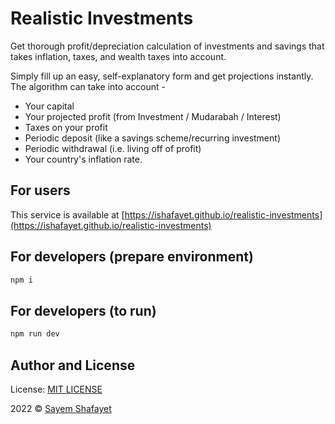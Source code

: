 # Realistic Investments

Get thorough profit/depreciation calculation of investments and savings that takes inflation, taxes, and wealth taxes into account.

<p>
  Simply fill up an easy, self-explanatory form and get projections
  instantly. The algorithm can take into account -
</p>
<ul>
  <li>Your capital</li>
  <li>Your projected profit (from Investment / Mudarabah / Interest)</li>
  <li>Taxes on your profit</li>
  <li>Periodic deposit (like a savings scheme/recurring investment)</li>
  <li>Periodic withdrawal (i.e. living off of profit)</li>
  <li>Your country's inflation rate.</li>
</ul>

## For users

This service is available at [https://ishafayet.github.io/realistic-investments](https://ishafayet.github.io/realistic-investments)

## For developers (prepare environment)

```bash
npm i
```

## For developers (to run)

```bash
npm run dev
```

## Author and License

License: [MIT LICENSE](LICENSE)

2022 © [Sayem Shafayet](https://ishafayet.me)

